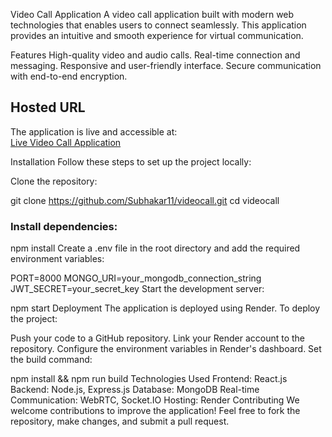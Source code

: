Video Call Application
A video call application built with modern web technologies that enables users to connect seamlessly. This application provides an intuitive and smooth experience for virtual communication.

Features
High-quality video and audio calls.
Real-time connection and messaging.
Responsive and user-friendly interface.
Secure communication with end-to-end encryption.
## Hosted URL

The application is live and accessible at:  
[Live Video Call Application](https://liveconnect-915n.onrender.com/)


Installation
Follow these steps to set up the project locally:

Clone the repository:


git clone https://github.com/Subhakar11/videocall.git
cd videocall
### Install dependencies:


npm install
Create a .env file in the root directory and add the required environment variables:


PORT=8000
MONGO_URI=your_mongodb_connection_string
JWT_SECRET=your_secret_key
Start the development server:


npm start
Deployment
The application is deployed using Render. To deploy the project:

Push your code to a GitHub repository.
Link your Render account to the repository.
Configure the environment variables in Render's dashboard.
Set the build command:

npm install && npm run build
Technologies Used
Frontend: React.js
Backend: Node.js, Express.js
Database: MongoDB
Real-time Communication: WebRTC, Socket.IO
Hosting: Render
Contributing
We welcome contributions to improve the application! Feel free to fork the repository, make changes, and submit a pull request.









